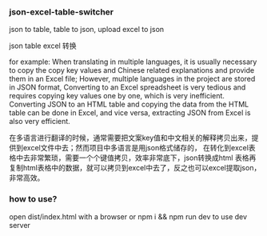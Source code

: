 ### json-excel-table-switcher

json to table, table to json, upload excel to json

json table excel 转换

for example:
When translating in multiple languages, it is usually necessary to copy the copy key values and Chinese related explanations and provide them in an Excel file; However, multiple languages in the project are stored in JSON format,
Converting to an Excel spreadsheet is very tedious and requires copying key values one by one, which is very inefficient. Converting JSON to an HTML table and copying the data from the HTML table can be done in Excel, and vice versa, extracting JSON from Excel is also very efficient.

在多语言进行翻译的时候，通常需要把文案key值和中文相关的解释拷贝出来，提供到excel文件中去；然而项目中多语言是用json格式储存的，
在转化到excel表格中去非常繁琐，需要一个个键值拷贝，效率非常底下，json转换成html 表格再复制html表格中的数据，就可以拷贝到excel中去了，反之也可以excel提取json，非常高效。

### how to use?

open dist/index.html with a browser  or
npm i && npm run dev to use dev server
